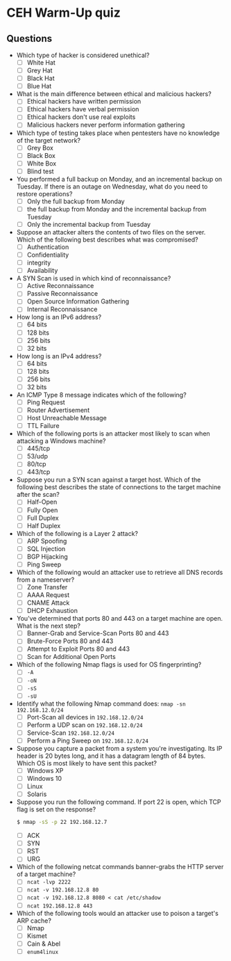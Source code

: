 # CEH Warm-Up quiz

## Questions
- Which type of hacker is considered unethical?
  - [ ] White Hat
  - [ ] Grey Hat
  - [ ] Black Hat
  - [ ] Blue Hat

- What is the main difference between ethical and malicious hackers?
  - [ ] Ethical hackers have written permission
  - [ ] Ethical hackers have verbal permission
  - [ ] Ethical hackers don't use real exploits
  - [ ] Malicious hackers never perform information gathering

- Which type of testing takes place when pentesters have no knowledge of the target network?
  - [ ] Grey Box
  - [ ] Black Box
  - [ ] White Box
  - [ ] Blind test

- You performed a full backup on Monday, and an incremental backup on Tuesday. If there is an outage on Wednesday, what do you need to restore operations?
  - [ ] Only the full backup from Monday
  - [ ] the full backup from Monday and the incremental backup from Tuesday
  - [ ] Only the incremental backup from Tuesday

- Suppose an attacker alters the contents of two files on the server. Which of the following best describes what was compromised?
  - [ ] Authentication
  - [ ] Confidentiality
  - [ ] integrity
  - [ ] Availability

- A SYN Scan is used in which kind of reconnaissance?
  - [ ] Active Reconnaissance
  - [ ] Passive Reconnaissance
  - [ ] Open Source Information Gathering
  - [ ] Internal Reconnaissance

- How long is an IPv6 address?
  - [ ] 64 bits
  - [ ] 128 bits
  - [ ] 256 bits
  - [ ] 32 bits

- How long is an IPv4 address?
  - [ ] 64 bits
  - [ ] 128 bits
  - [ ] 256 bits
  - [ ] 32 bits

- An ICMP Type 8 message indicates which of the following?
  - [ ] Ping Request
  - [ ] Router Advertisement
  - [ ] Host Unreachable Message
  - [ ] TTL Failure

- Which of the following ports is an attacker most likely to scan when attacking a Windows machine?
  - [ ] 445/tcp
  - [ ] 53/udp
  - [ ] 80/tcp
  - [ ] 443/tcp

- Suppose you run a SYN scan against a target host. Which of the following best describes the state of connections to the target machine after the scan?
  - [ ] Half-Open
  - [ ] Fully Open
  - [ ] Full Duplex
  - [ ] Half Duplex

- Which of the following is a Layer 2 attack?
  - [ ] ARP Spoofing
  - [ ] SQL Injection
  - [ ] BGP Hijacking
  - [ ] Ping Sweep

- Which of the following would an attacker use to retrieve all DNS records from a nameserver?
  - [ ] Zone Transfer
  - [ ] AAAA Request
  - [ ] CNAME Attack
  - [ ] DHCP Exhaustion

- You've determined that ports 80 and 443 on a target machine are open. What is the next step?
  - [ ] Banner-Grab and Service-Scan Ports 80 and 443
  - [ ] Brute-Force Ports 80 and 443
  - [ ] Attempt to Exploit Ports 80 and 443
  - [ ] Scan for Additional Open Ports

- Which of the following Nmap flags is used for OS fingerprinting?
  - [ ] `-A`
  - [ ] `-oN`
  - [ ] `-sS`
  - [ ] `-sU`

- Identify what the following Nmap command does: `nmap -sn 192.168.12.0/24`
  - [ ] Port-Scan all devices in `192.168.12.0/24`
  - [ ] Perform a UDP scan on `192.168.12.0/24`
  - [ ] Service-Scan `192.168.12.0/24`
  - [ ] Perform a Ping Sweep on `192.168.12.0/24`

- Suppose you capture a packet from a system you're investigating. Its IP header is 20 bytes long, and it has a datagram length of 84 bytes. Which OS is most likely to have sent this packet?
  - [ ] Windows XP
  - [ ] Windows 10
  - [ ] Linux
  - [ ] Solaris

- Suppose you run the following command. If port 22 is open, which TCP flag is set on the response?
  ```bash
  $ nmap -sS -p 22 192.168.12.7
  ```
  - [ ] ACK
  - [ ] SYN
  - [ ] RST
  - [ ] URG

- Which of the following netcat commands banner-grabs the HTTP server of a target machine?
  - [ ] `ncat -lvp 2222`
  - [ ] `ncat -v 192.168.12.8 80`
  - [ ] `ncat -v 192.168.12.8 8080 < cat /etc/shadow`
  - [ ] `ncat 192.168.12.8 443`

- Which of the following tools would an attacker use to poison a target's ARP cache?
  - [ ] Nmap
  - [ ] Kismet
  - [ ] Cain & Abel
  - [ ] `enum4linux`
